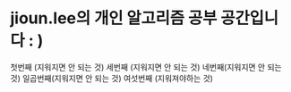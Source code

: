 # jioun.lee의 개인 알고리즘 공부 공간입니다 : )
첫번째 (지워지면 안 되는 것)
세번째 (지워지면 안 되는 것)
네번째(지워지면 안 되는 것)
일곱번째(지워지면 안 되는 것)
여섯번째 (지워져야하는 것)
